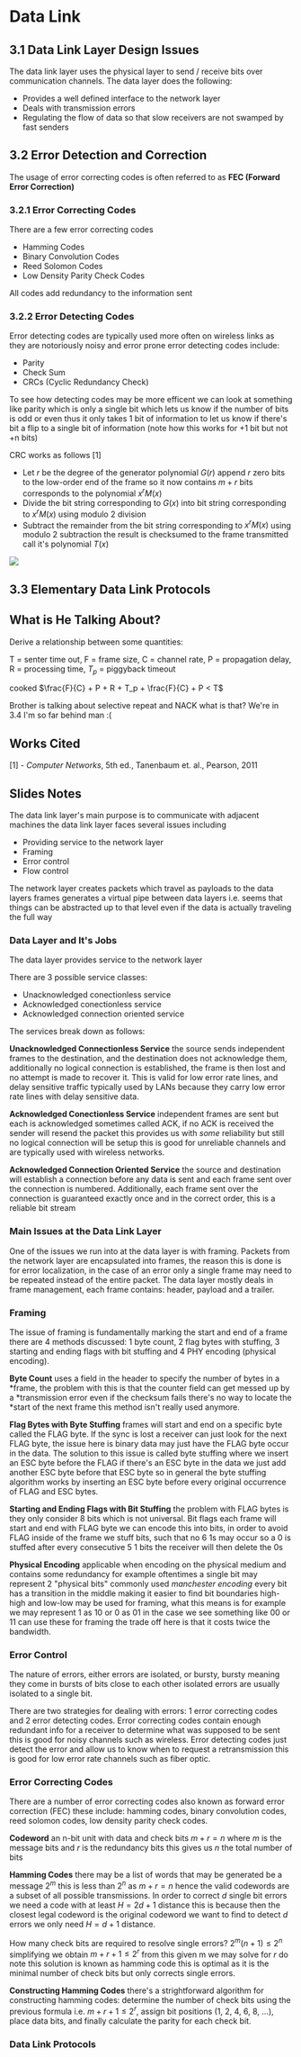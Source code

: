 # Data Link

## 3.1 Data Link Layer Design Issues

The data link layer uses the physical layer to send / receive bits over communication channels. The data layer does the following:

- Provides a well defined interface to the network layer
- Deals with transmission errors
- Regulating the flow of data so that slow receivers are not swamped by fast senders

## 3.2 Error Detection and Correction

The usage of error correcting codes is often referred to as **FEC (Forward Error Correction)** 

### 3.2.1 Error Correcting Codes

There are a few error correcting codes

- Hamming Codes
- Binary Convolution Codes
- Reed Solomon Codes
- Low Density Parity Check Codes

All codes add redundancy to the information sent

### 3.2.2 Error Detecting Codes

Error detecting codes are typically used more often on wireless links as they are notoriously noisy and error prone error detecting codes include:

- Parity
- Check Sum
- CRCs (Cyclic Redundancy Check)

To see how detecting codes may be more efficent we can look at something like
parity which is only a single bit which lets us know if the number of bits is
odd or even thus it only takes 1 bit of information to let us know if there's
bit a flip to a single bit of information (note how this works for +1 bit but
not +n bits)

CRC works as follows [1]

- Let $r$ be the degree of the generator polynomial $G(r)$ append $r$ zero bits to the low-order end of the frame so it now contains $m + r$ bits corresponds to the polynomial $x^rM(x)$
- Divide the bit string corresponding to $G(x)$ into bit string corresponding to $x^rM(x)$ using modulo 2 division
- Subtract the remainder from the bit string corresponding to $x^rM(x)$ using modulo 2 subtraction the result is checksumed to the frame transmitted call it's polynomial $T(x)$

![](static/CRCFrameGeneration.png)

## 3.3 Elementary Data Link Protocols

## What is He Talking About?

Derive a relationship between some quantities: 

T = senter time out, F = frame size, C = channel rate, P = propagation delay, R
= processing time, $T_p$ = piggyback timeout

cooked
$\frac{F}{C} + P + R + T_p + \frac{F}{C} + P < T$

Brother is talking about selective repeat and NACK what is that? We're in 3.4
I'm so far behind man :(

## Works Cited

[1] - *Computer Networks*, 5th ed., Tanenbaum et. al., Pearson, 2011

## Slides Notes

The data link layer's main purpose is to communicate with adjacent machines
the data link layer faces several issues including

- Providing service to the network layer
- Framing
- Error control
- Flow control

The network layer creates packets which travel as payloads to the data layers
frames generates a virtual pipe between data layers i.e. seems that things can
be abstracted up to that level even if the data is actually traveling the full
way

### Data Layer and It's Jobs

The data layer provides service to the network layer

There are 3 possible service classes:

- Unacknowledged conectionless service
- Acknowledged conectionless service
- Acknowledged connection oriented service

The services break down as follows:

**Unacknowledged Connectionless Service** the source sends independent frames to
the destination, and the destination does not acknowledge them, additionally no
logical connection is established, the frame is then lost and no attempt is made
to recover it. This is valid for low error rate lines, and delay sensitive
traffic typically used by LANs because they carry low error rate lines with
delay sensitive data.

**Acknowledged Conectionless Service** independent frames are sent but each is
acknowledged sometimes called ACK, if no ACK is received the sender will resend
the packet this provides us with *some* reliability but still no logical
connection will be setup this is good for unreliable channels and are typically
used with wireless networks.

**Acknowledged Connection Oriented Service** the source and destination will
establish a connection before any data is sent and each frame sent over the
connection is numbered. Additionally, each frame sent over the connection is
guaranteed exactly once and in the correct order, this is a reliable bit stream

### Main Issues at the Data Link Layer

One of the issues we run into at the data layer is with framing. Packets from
the network layer are encapsulated into frames, the reason this is done is for
error localization, in the case of an error only a single frame may need to be
repeated instead of the entire packet. The data layer mostly deals in frame
management, each frame contains: header, payload and a trailer.

### Framing

The issue of framing is fundamentally marking the start and end of a frame there
are 4 methods discussed: 1 byte count, 2 flag bytes with stuffing, 3 starting
and ending flags with bit stuffing and 4 PHY encoding (physical encoding).

**Byte Count** uses a field in the header to specify the number of bytes in a
*frame, the problem with this is that the counter field can get messed up by a
*transmission error even if the checksum fails there's no way to locate the
*start of the next frame this method isn't really used anymore.

**Flag Bytes with Byte Stuffing** frames will start and end on a specific byte
called the FLAG byte. If the sync is lost a receiver can just look for the next
FLAG byte, the issue here is binary data may just have the FLAG byte occur in
the data. The solution to this issue is called byte stuffing where we insert an
ESC byte before the FLAG if there's an ESC byte in the data we just add another
ESC byte before that ESC byte so in general the byte stuffing algorithm works by
inserting an ESC byte before every original occurrence of FLAG and ESC bytes.

**Starting and Ending Flags with Bit Stuffing** the problem with FLAG bytes is
they only consider 8 bits which is not universal. Bit flags each frame will
start and end with FLAG byte we can encode this into bits, in order to avoid
FLAG inside of the frame we stuff bits, such that no 6 1s may occur so a 0 is
stuffed after every consecutive 5 1 bits the receiver will then delete the 0s

**Physical Encoding** applicable when encoding on the physical medium and
contains some redundancy for example oftentimes a single bit may represent 2
"physical bits" commonly used *manchester encoding* every bit has a transition
in the middle making it easier to find bit boundaries high-high and low-low may
be used for framing, what this means is for example we may represent 1 as 10 or
0 as 01 in the case we see something like 00 or 11 can use these for framing the
trade off here is that it costs twice the bandwidth.

### Error Control

The nature of errors, either errors are isolated, or bursty, bursty meaning they
come in bursts of bits close to each other isolated errors are usually isolated
to a single bit.

There are two strategies for dealing with errors: 1 error correcting codes and 2
error detecting codes. Error correcting codes contain enough redundant info for
a receiver to determine what was supposed to be sent this is good for noisy
channels such as wireless. Error detecting codes just detect the error and allow
us to know when to request a retransmission this is good for low error rate
channels such as fiber optic.

### Error Correcting Codes

There are a number of error correcting codes also known as forward error
correction (FEC) these include: hamming codes, binary convolution codes, reed
solomon codes, low density parity check codes.

**Codeword** an n-bit unit with data and check bits $m + r = n$ where $m$ is the
message bits and $r$ is the redundancy bits this gives us $n$ the total number
of bits

**Hamming Codes** there may be a list of words that may be generated be a
message $2^m$ this is less than $2^n$ as $m + r = n$ hence the valid codewords
are a subset of all possible transmissions. In order to correct $d$ single bit
errors we need a code with at least $H = 2d + 1$ distance this is because then
the closest legal codeword is the original codeword we want to find to detect
$d$ errors we only need $H = d + 1$ distance.

How many check bits are required to resolve single errors? $2^m(n+1) \leq{} 2^n$
simplifying we obtain $m + r + 1 \leq{} 2^r$ from this given m we may solve for
$r$ do note this solution is known as hamming code this is optimal as it is the
minimal number of check bits but only corrects single errors.

**Constructing Hamming Codes** there's a strightforward algorithm for
constructing hamming codes: determine the number of check bits using the
previous formula i.e. $m + r + 1 \leq{} 2^r$, assign bit positions (1, 2, 4, 6,
8, ...), place data bits, and finally calculate the parity for each check bit.

### Data Link Protocols


